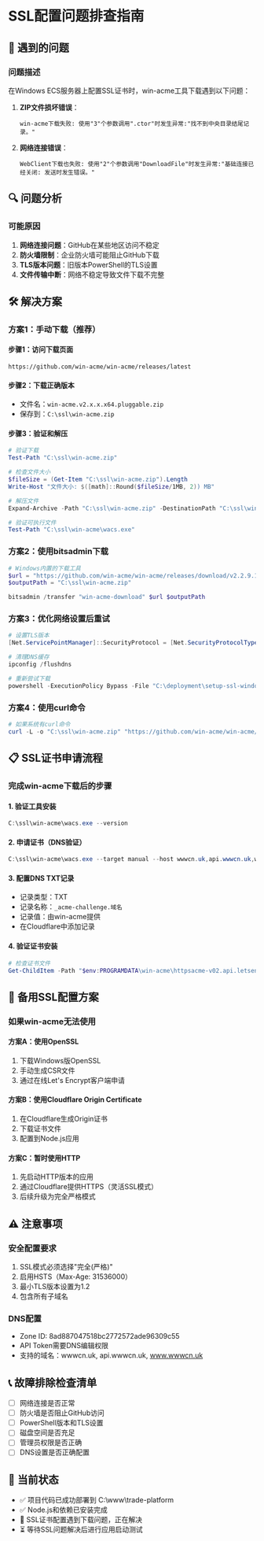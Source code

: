 # SSL配置问题排查指南

## 🚨 遇到的问题

### 问题描述
在Windows ECS服务器上配置SSL证书时，win-acme工具下载遇到以下问题：

1. **ZIP文件损坏错误**：
   ```
   win-acme下载失败: 使用"3"个参数调用".ctor"时发生异常:"找不到中央目录结尾记录。"
   ```

2. **网络连接错误**：
   ```
   WebClient下载也失败: 使用"2"个参数调用"DownloadFile"时发生异常:"基础连接已经关闭: 发送时发生错误。"
   ```

## 🔍 问题分析

### 可能原因
1. **网络连接问题**：GitHub在某些地区访问不稳定
2. **防火墙限制**：企业防火墙可能阻止GitHub下载
3. **TLS版本问题**：旧版本PowerShell的TLS设置
4. **文件传输中断**：网络不稳定导致文件下载不完整

## 🛠️ 解决方案

### 方案1：手动下载（推荐）

#### 步骤1：访问下载页面
```
https://github.com/win-acme/win-acme/releases/latest
```

#### 步骤2：下载正确版本
- 文件名：`win-acme.v2.x.x.x64.pluggable.zip`
- 保存到：`C:\ssl\win-acme.zip`

#### 步骤3：验证和解压
```powershell
# 验证下载
Test-Path "C:\ssl\win-acme.zip"

# 检查文件大小
$fileSize = (Get-Item "C:\ssl\win-acme.zip").Length
Write-Host "文件大小: $([math]::Round($fileSize/1MB, 2)) MB"

# 解压文件
Expand-Archive -Path "C:\ssl\win-acme.zip" -DestinationPath "C:\ssl\win-acme" -Force

# 验证可执行文件
Test-Path "C:\ssl\win-acme\wacs.exe"
```

### 方案2：使用bitsadmin下载

```powershell
# Windows内置的下载工具
$url = "https://github.com/win-acme/win-acme/releases/download/v2.2.9.1701/win-acme.v2.2.9.1701.x64.pluggable.zip"
$outputPath = "C:\ssl\win-acme.zip"

bitsadmin /transfer "win-acme-download" $url $outputPath
```

### 方案3：优化网络设置后重试

```powershell
# 设置TLS版本
[Net.ServicePointManager]::SecurityProtocol = [Net.SecurityProtocolType]::Tls12

# 清理DNS缓存
ipconfig /flushdns

# 重新尝试下载
powershell -ExecutionPolicy Bypass -File "C:\deployment\setup-ssl-windows.ps1"
```

### 方案4：使用curl命令

```powershell
# 如果系统有curl命令
curl -L -o "C:\ssl\win-acme.zip" "https://github.com/win-acme/win-acme/releases/download/v2.2.9.1701/win-acme.v2.2.9.1701.x64.pluggable.zip"
```

## 📋 SSL证书申请流程

### 完成win-acme下载后的步骤

#### 1. 验证工具安装
```powershell
C:\ssl\win-acme\wacs.exe --version
```

#### 2. 申请证书（DNS验证）
```powershell
C:\ssl\win-acme\wacs.exe --target manual --host wwwcn.uk,api.wwwcn.uk,www.wwwcn.uk --validation dns --emailaddress admin@wwwcn.uk --accepttos
```

#### 3. 配置DNS TXT记录
- 记录类型：TXT
- 记录名称：`_acme-challenge.域名`
- 记录值：由win-acme提供
- 在Cloudflare中添加记录

#### 4. 验证证书安装
```powershell
# 检查证书文件
Get-ChildItem -Path "$env:PROGRAMDATA\win-acme\httpsacme-v02.api.letsencrypt.org" -Recurse -Include "*.pem" -ErrorAction SilentlyContinue
```

## 🔧 备用SSL配置方案

### 如果win-acme无法使用

#### 方案A：使用OpenSSL
1. 下载Windows版OpenSSL
2. 手动生成CSR文件
3. 通过在线Let's Encrypt客户端申请

#### 方案B：使用Cloudflare Origin Certificate
1. 在Cloudflare生成Origin证书
2. 下载证书文件
3. 配置到Node.js应用

#### 方案C：暂时使用HTTP
1. 先启动HTTP版本的应用
2. 通过Cloudflare提供HTTPS（灵活SSL模式）
3. 后续升级为完全严格模式

## ⚠️ 注意事项

### 安全配置要求
1. SSL模式必须选择"完全(严格)"
2. 启用HSTS（Max-Age: 31536000）
3. 最小TLS版本设置为1.2
4. 包含所有子域名

### DNS配置
- Zone ID: 8ad887047518bc2772572ade96309c55
- API Token需要DNS编辑权限
- 支持的域名：wwwcn.uk, api.wwwcn.uk, www.wwwcn.uk

## 📞 故障排除检查清单

- [ ] 网络连接是否正常
- [ ] 防火墙是否阻止GitHub访问
- [ ] PowerShell版本和TLS设置
- [ ] 磁盘空间是否充足
- [ ] 管理员权限是否正确
- [ ] DNS设置是否正确配置

## 🔄 当前状态

- ✅ 项目代码已成功部署到 C:\www\trade-platform
- ✅ Node.js和依赖已安装完成
- 🔄 SSL证书配置遇到下载问题，正在解决
- ⏳ 等待SSL问题解决后进行应用启动测试